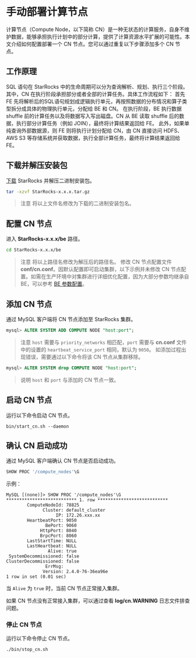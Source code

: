 # 手动部署计算节点

计算节点（Compute Node，以下简称 CN）是一种无状态的计算服务，自身不维护数据，能够承担执行计划中的部分计算，提供了计算资源水平扩展的可能性。本文介绍如何配置部署一个 CN 节点。您可以通过重复以下步骤添加多个 CN 节点。  

## 工作原理

SQL 语句在 StarRocks 中的生命周期可以分为查询解析、规划、执行三个阶段。其中，CN 在执行阶段承担部分或者全部的计算任务。具体工作流程如下：
首先 FE 先将解析后的SQL语句规划成逻辑执行单元，再按照数据的分布情况和算子类型拆分成具体的物理执行单元，分配给 BE 和 CN。
在执行阶段，BE 执行数据 shuffle 前的计算任务以及将数据写入写出磁盘。CN 从 BE 读取 shuffle 后的数据，执行部分计算任务（例如 JOIN），最终将计算结果返回给 FE。
此外，如果单纯查询外部数据源，则 FE 则将执行计划分配给 CN，由 CN 直接访问 HDFS、AWS S3 等存储系统并获取数据，执行全部计算任务，最终将计算结果返回给 FE。

## 下载并解压安装包

[下载](https://www.starrocks.com/zh-CN/download) StarRocks 并解压二进制安装包。

```bash
tar -xzvf StarRocks-x.x.x.tar.gz
```

> 注意
> 将以上文件名修改为下载的二进制安装包名。

## 配置 CN 节点

进入 **StarRocks-x.x.x/be** 路径。

```bash
cd StarRocks-x.x.x/be
```

> 注意
> 将以上路径名修改为解压后的路径名。
修改 CN 节点配置文件 **conf/cn.conf**。因默认配置即可启动集群，以下示例并未修改 CN 节点配置。如需在生产环境中对集群进行详细优化配置，因为大部分参数均继承自BE，可以参考 [BE 参数配置](../administration/Configuration.md#BE-参数配置)。

## 添加 CN 节点

通过 MySQL 客户端将 CN 节点添加至 StarRocks 集群。

```sql
mysql> ALTER SYSTEM ADD COMPUTE NODE "host:port";
```

> 注意
> `host` 需要与 `priority_networks` 相匹配，`port` 需要与 **cn.conf** 文件中的设置的 `heartbeat_service_port` 相同，默认为 `9050`。
如添加过程出现错误，需要通过以下命令将该 CN 节点从集群移除。

```sql
mysql> ALTER SYSTEM drop COMPUTE NODE "host:port";
```

> 说明
> `host` 和 `port` 与添加的 CN 节点一致。

## 启动 CN 节点

运行以下命令启动 CN 节点。

```shell
bin/start_cn.sh --daemon
```

## 确认 CN 启动成功

通过 MySQL 客户端确认 CN 节点是否启动成功。

```sql
SHOW PROC '/compute_nodes'\G
```

示例：

```Plain Text
MySQL [(none)]> SHOW PROC '/compute_nodes'\G
*************************** 1. row ***************************
        ComputeNodeId: 78825
              Cluster: default_cluster
                   IP: 172.26.xxx.xx
        HeartbeatPort: 9050
               BePort: 9060
             HttpPort: 8040
             BrpcPort: 8060
        LastStartTime: NULL
        LastHeartbeat: NULL
                Alive: true
 SystemDecommissioned: false
ClusterDecommissioned: false
               ErrMsg: 
              Version: 2.4.0-76-36ea96e
1 row in set (0.01 sec)
```

当 `Alive` 为 `true` 时，当前 CN 节点正常接入集群。

如果 CN 节点没有正常接入集群，可以通过查看 **log/cn.WARNING** 日志文件排查问题。

### 停止 CN 节点

运行以下命令停止 CN 节点。

```bash
./bin/stop_cn.sh
```
